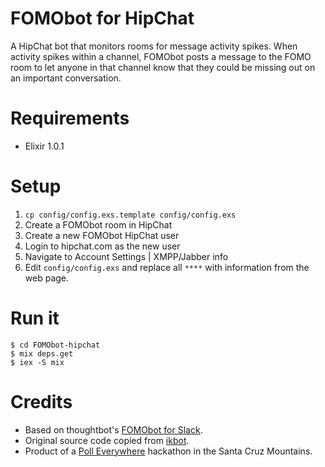FOMObot for HipChat
===================

A HipChat bot that monitors rooms for message activity spikes. When activity spikes within a channel, FOMObot posts a message to the FOMO room to let anyone in that channel know that they could be missing out on an important conversation.


Requirements
============

* Elixir 1.0.1


Setup
=====

1. `cp config/config.exs.template config/config.exs`
2. Create a FOMObot room in HipChat
3. Create a new FOMObot HipChat user
4. Login to hipchat.com as the new user
5. Navigate to Account Settings | XMPP/Jabber info
6. Edit `config/config.exs` and replace all `****` with information from the web page.


Run it
======

```
$ cd FOMObot-hipchat
$ mix deps.get
$ iex -S mix
```


Credits
=======

- Based on thoughtbot's [FOMObot for Slack](https://github.com/thoughtbot/FOMObot).
- Original source code copied from [ikbot](https://github.com/inaka/ikbot).
- Product of a [Poll Everywhere](https://www.polleverywhere.com) hackathon in the Santa Cruz Mountains.
